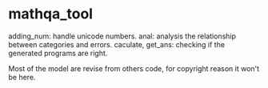 # mathqa_tool

adding_num: handle unicode numbers.
anal: analysis the relationship between categories and errors.
caculate, get_ans: checking if the generated programs are right.



Most of the model are revise from others code, for copyright reason it won't be here. 
